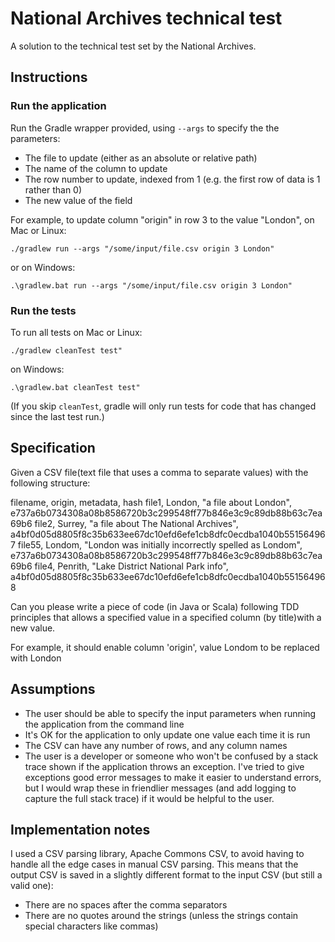 # National Archives technical test

A solution to the technical test set by the National Archives.

## Instructions

### Run the application

Run the Gradle wrapper provided, using `--args` to specify the the parameters:

* The file to update (either as an absolute or relative path)
* The name of the column to update
* The row number to update, indexed from 1 (e.g. the first row of data is 1 rather than 0)
* The new value of the field

For example, to update column "origin" in row 3 to the value "London", on Mac or Linux:

```
./gradlew run --args "/some/input/file.csv origin 3 London"
```

or on Windows:

```
.\gradlew.bat run --args "/some/input/file.csv origin 3 London"
```

### Run the tests

To run all tests on Mac or Linux:

```
./gradlew cleanTest test"
```

on Windows:

```
.\gradlew.bat cleanTest test"
```

(If you skip `cleanTest`, gradle will only run tests for code that has changed since the last test run.)

## Specification

Given a CSV file(text file that uses a comma to separate values) with the following structure:


filename, origin, metadata, hash
file1, London, "a file about London", e737a6b0734308a08b8586720b3c299548ff77b846e3c9c89db88b63c7ea69b6
file2, Surrey, "a file about The National Archives", a4bf0d05d8805f8c35b633ee67dc10efd6efe1cb8dfc0ecdba1040b551564967
file55, Londom, "London was initially incorrectly spelled as Londom", e737a6b0734308a08b8586720b3c299548ff77b846e3c9c89db88b63c7ea69b6
file4, Penrith, "Lake District National Park info", a4bf0d05d8805f8c35b633ee67dc10efd6efe1cb8dfc0ecdba1040b551564968


Can you please write a piece of code (in Java or Scala) following TDD principles that allows a specified value in a specified column (by title)with a new value.

For example, it should enable column 'origin',  value Londom to be replaced with London

## Assumptions

* The user should be able to specify the input parameters when running the application from the command line
* It's OK for the application to only update one value each time it is run
* The CSV can have any number of rows, and any column names
* The user is a developer or someone who won't be confused by a stack trace shown if the application throws an
  exception. I've tried to give exceptions good error messages to make it easier to understand errors, but I would
  wrap these in friendlier messages (and add logging to capture the full stack trace) if it would be helpful to the
  user.

## Implementation notes

I used a CSV parsing library, Apache Commons CSV, to avoid having to handle all the edge cases in manual CSV parsing.
This means that the output CSV is saved in a slightly different format to the input CSV (but still a valid one):

* There are no spaces after the comma separators
* There are no quotes around the strings (unless the strings contain special characters like commas)
